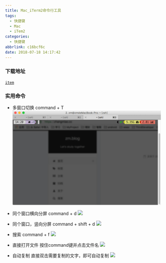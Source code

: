 ```yaml
---
title: Mac_iTerm2命令行工具
tags:
  - 快捷键
  - Mac
  - iTem2
categories:
  - 快捷键
abbrlink: c16bcf6c
date: 2018-07-18 14:17:42
---
```


### 下载地址
[`item`](http://www.iterm2.com)

### 实用命令
- 多窗口切换 command + T
  ![](https://raw.githubusercontent.com/zhangmiaocc/blogImageResource/master/img/20190716110857.png)
<!--more-->
- 同个窗口横向分屏 command + d
  ![](https://ws3.sinaimg.cn/large/006tNbRwly1fx6h58r8goj31fm0oqgrr.jpg)

- 同个窗口，竖向分屏 command + shift + d
  ![](https://ws1.sinaimg.cn/large/006tNbRwly1fx6h5lnpyqj31fm0oqtih.jpg)

- 搜索 command + f
  ![](https://ws2.sinaimg.cn/large/006tNbRwly1fx6h61w74tj315e0mmn6v.jpg)

- 直接打开文件 按住command键并点击文件名
  ![](https://ws4.sinaimg.cn/large/006tNbRwly1fx6h6ker3sj31580mo12h.jpg)

- 自动复制 直接双击需要复制的文字，即可自动复制
  ![](https://ws2.sinaimg.cn/large/006tNbRwly1fx6h6u9oo4j315e0mmk18.jpg)

